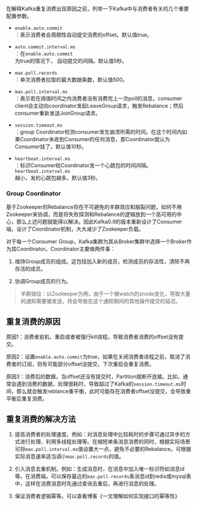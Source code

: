 
在解释Kafka重复消费出现原因之前，列举一下Kafka中与消费者有关的几个重要配置参数。

- `enable.auto.commit`  
    ：表示消费者会周期性自动提交消费的offset。默认值true。
    
- `auto.commit.interval.ms`  
    ：在`enable.auto.commit`  
    为true的情况下， 自动提交的间隔。默认值5秒。
    
- `max.poll.records`  
    ：单次消费者拉取的最大数据条数，默认值500。
    
- `max.poll.interval.ms`  
    ：表示若在阈值时间之内消费者没有消费完上一次poll的消息，consumer client会主动向coordinator发起LeaveGroup请求，触发Rebalance；然后consumer重新发送JoinGroup请求。
    
- `session.timeout.ms`  
    ：group Coordinator检测consumer发生崩溃所需的时间。在这个时间内如果Coordinator未收到Consumer的任何消息，那Coordinator就认为Consumer挂了。默认值10秒。
    
- `heartbeat.interval.ms`  
    ：标识Consumer给Coordinator发一个心跳包的时间间隔。`heartbeat.interval.ms`  
    越小，发的心跳包越多。默认值3秒。
    

### Group Coordinator

基于Zookeeper的Rebalance存在不可避免的羊群效应和脑裂问题，如何不用Zookeeper来协调，而是将失败探测和Rebalance的逻辑放到一个高可用的中心，那么上述问题就能得以解决。因此Kafka0.9的版本重新设计了Consumer端，设计了Coordinator机制，大大减少了Zookeeper负载。

对于每一个Consumer Group，Kafka集群为其从Broker集群中选择一个Broker作为其Coordinator。Coordinator主要做两件事：

1. 维持Group成员的组成。这包括加入新的成员，检测成员的存活性，清除不再存活的成员。
    
2. 协调Group成员的行为。
    

> 羊群效应：以Zookeeper为例，由于一个被watch的znode变化，导致大量的通知需要被发送，将会导致在这个通知期间的其他操作提交的延迟。

## 重复消费的原因

原因1：消费者宕机、重启或者被强行kill进程，导致消费者消费的offset没有提交。

原因2：设置`enable.auto.commit`为true，如果在关闭消费者进程之前，取消了消费者的订阅，则有可能部分offset没提交，下次重启会重复消费。

原因3：消费后的数据，当offset还没有提交时，Partition就断开连接。比如，通常会遇到消费的数据，处理很耗时，导致超过了Kafka的`session.timeout.ms`时间，那么就会触发reblance重平衡，此时可能存在消费者offset没提交，会导致重平衡后重复消费。

## 重复消费的解决方法

1. 提高消费者的处理速度。例如：对消息处理中比较耗时的步骤可通过异步的方式进行处理、利用多线程处理等。在缩短单条消息消费的同时，根据实际场景可将`max.poll.interval.ms`值设置大一点，避免不必要的Rebalance。可根据实际消息速率适当调小`max.poll.records`的值。
    
2. 引入消息去重机制。例如：生成消息时，在消息中加入唯一标识符如消息id等。在消费端，可以保存最近的`max.poll.records`条消息id到redis或mysql表中，这样在消费消息时先通过查询去重后，再进行消息的处理。
    
3. 保证消费者逻辑幂等。可以查看博客《一文理解如何实现接口的幂等性》
